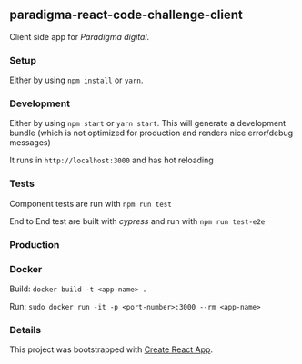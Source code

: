 ## paradigma-react-code-challenge-client

Client side app for *Paradigma digital*.

### Setup

Either by using `npm install` or `yarn`.

### Development

Either by using `npm start` or `yarn start`. This will generate a development bundle
(which is not optimized for production and renders nice error/debug messages)

It runs in `http://localhost:3000` and has hot reloading

### Tests

Component tests are run with `npm run test`

End to End test are built with _cypress_ and run with `npm run test-e2e`

### Production

### Docker

Build: `docker build -t <app-name> .`

Run: `sudo docker run -it -p <port-number>:3000 --rm <app-name>`

### Details

This project was bootstrapped with [Create React App](https://github.com/facebookincubator/create-react-app).
